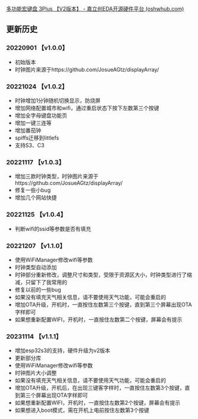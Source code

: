 [多功能宏键盘 3Plus 【V2版本】 - 嘉立创EDA开源硬件平台 (oshwhub.com)](https://oshwhub.com/kakaka/Multi-function-macro-keyboard-3Plus20-version)

## 更新历史

### 20220901 【v1.0.0】

- 初始版本
- 时钟图片来源于https://github.com/JosueAGtz/displayArray/

### 20221024 【v1.0.2】

- 时钟增加1分钟随机切换显示，防烧屏
- 增加网络配置城市和wifi，通过重启状态下按下左数第三个按键
- 增加全字母键盘功能页
- 增加一键三连等
- 增加番茄钟
- spiffs迁移到littlefs
- 支持S3、C3

### 20221117 【v1.0.3】

- 增加三款时钟类型，时钟图片来源于https://github.com/JosueAGtz/displayArray/
- 修复一些小bug
- 增加几个网站快捷

### 20221125 【v1.0.4】

- 判断wifi的ssid等参数是否有填充

### 20221207 【v1.1.0】

- 使用WiFiManager修改wifi等参数
- 时钟类型自动添加
- 时钟部分重新修改，调整尺寸和类型，受限于资源区大小，时钟类型进行了缩减，只留下了我常用的
- 修复以前的一些bug
- 如果没有填充天气相关信息，请不要使用天气功能，可能会重启的
- 增加OTA升级，开机时，一直按住左数第三个按键，直到第三个屏幕出现OTA字样即可
- 如果想重新配置WIFI，开机时，一直按住左数第二个按键，屏幕会有提示


### 20231114 【v1.1.1】

- 增加esp32s3的支持，硬件升级为v2版本
- 更新部分库
- 使用WiFiManager修改wifi等参数
- 时钟图片大小调整
- 如果没有填充天气相关信息，请不要使用天气功能，可能会重启的
- 增加OTA升级，开机后，在出现三键客字样时，一直按住左数第3个按键，直到第三个屏幕出现OTA字样即可
- 如果想重新配置WIFI，开机时，一直按住左数第2个按键，屏幕会有提示
- 如果想进入boot模式，需在开机上电前按住左数第3个按键
